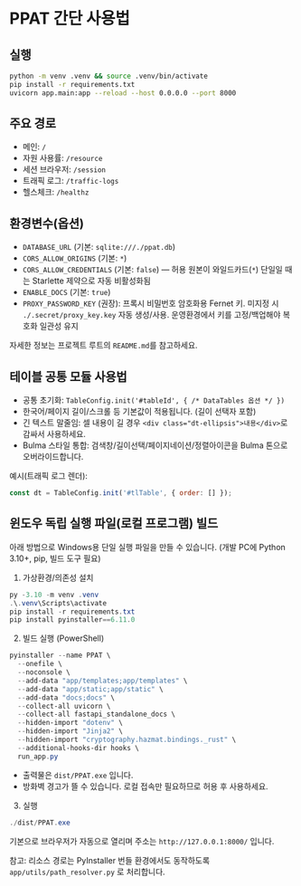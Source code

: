 # PPAT 간단 사용법

## 실행
```bash
python -m venv .venv && source .venv/bin/activate
pip install -r requirements.txt
uvicorn app.main:app --reload --host 0.0.0.0 --port 8000
```

## 주요 경로
- 메인: `/`
- 자원 사용률: `/resource`
- 세션 브라우저: `/session`
- 트래픽 로그: `/traffic-logs`
- 헬스체크: `/healthz`

## 환경변수(옵션)
- `DATABASE_URL` (기본: `sqlite:///./ppat.db`)
- `CORS_ALLOW_ORIGINS` (기본: `*`)
- `CORS_ALLOW_CREDENTIALS` (기본: `false`) — 허용 원본이 와일드카드(`*`) 단일일 때는 Starlette 제약으로 자동 비활성화됨
- `ENABLE_DOCS` (기본: `true`)
- `PROXY_PASSWORD_KEY` (권장): 프록시 비밀번호 암호화용 Fernet 키. 미지정 시 `./.secret/proxy_key.key` 자동 생성/사용. 운영환경에서 키를 고정/백업해야 복호화 일관성 유지

자세한 정보는 프로젝트 루트의 `README.md`를 참고하세요.

## 테이블 공통 모듈 사용법
- 공통 초기화: `TableConfig.init('#tableId', { /* DataTables 옵션 */ })`
- 한국어/페이지 길이/스크롤 등 기본값이 적용됩니다. (길이 선택자 포함)
- 긴 텍스트 말줄임: 셀 내용이 길 경우 `<div class="dt-ellipsis">내용</div>`로 감싸서 사용하세요.
- Bulma 스타일 통합: 검색창/길이선택/페이지네이션/정렬아이콘을 Bulma 톤으로 오버라이드합니다.

예시(트래픽 로그 렌더):
```js
const dt = TableConfig.init('#tlTable', { order: [] });
```


## 윈도우 독립 실행 파일(로컬 프로그램) 빌드

아래 방법으로 Windows용 단일 실행 파일을 만들 수 있습니다. (개발 PC에 Python 3.10+, pip, 빌드 도구 필요)

1) 가상환경/의존성 설치
```powershell
py -3.10 -m venv .venv
.\.venv\Scripts\activate
pip install -r requirements.txt
pip install pyinstaller==6.11.0
```

2) 빌드 실행 (PowerShell)
```powershell
pyinstaller --name PPAT \
  --onefile \
  --noconsole \
  --add-data "app/templates;app/templates" \
  --add-data "app/static;app/static" \
  --add-data "docs;docs" \
  --collect-all uvicorn \
  --collect-all fastapi_standalone_docs \
  --hidden-import "dotenv" \
  --hidden-import "Jinja2" \
  --hidden-import "cryptography.hazmat.bindings._rust" \
  --additional-hooks-dir hooks \
  run_app.py
```

- 출력물은 `dist/PPAT.exe` 입니다.
- 방화벽 경고가 뜰 수 있습니다. 로컬 접속만 필요하므로 허용 후 사용하세요.

3) 실행
```powershell
./dist/PPAT.exe
```
기본으로 브라우저가 자동으로 열리며 주소는 `http://127.0.0.1:8000/` 입니다.

참고: 리소스 경로는 PyInstaller 번들 환경에서도 동작하도록 `app/utils/path_resolver.py` 로 처리합니다.


